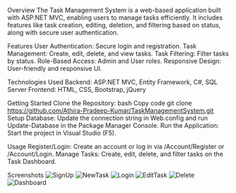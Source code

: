 Overview
The Task Management System is a web-based application built with ASP.NET MVC, enabling users to manage tasks efficiently. It includes features like task creation, editing, deletion, and filtering based on status, 
along with secure user authentication.

Features
User Authentication: Secure login and registration.
Task Management: Create, edit, delete, and view tasks.
Task Filtering: Filter tasks by status.
Role-Based Access: Admin and User roles.
Responsive Design: User-friendly and responsive UI.

Technologies Used
Backend: ASP.NET MVC, Entity Framework, C#, SQL Server
Frontend: HTML, CSS, Bootstrap, jQuery

Getting Started
Clone the Repository:
bash
Copy code
git clone https://github.com/Athira-Pradeep-Kumar/TaskManagementSystem.git
Setup Database: Update the connection string in Web.config and run Update-Database in the Package Manager Console.
Run the Application: Start the project in Visual Studio (F5).


Usage
Register/Login: Create an account or log in via /Account/Register or /Account/Login.
Manage Tasks: Create, edit, delete, and filter tasks on the Task Dashboard.


Screenshots
![SignUp](https://github.com/user-attachments/assets/d35b8656-7c6e-453a-adab-f9e515d57f4a)
![NewTask](https://github.com/user-attachments/assets/a89ed019-3090-4e78-a113-4115f80b1061)
![Login](https://github.com/user-attachments/assets/bd35003a-f7a1-440d-b09a-e15c6f91c74d)
![EditTask](https://github.com/user-attachments/assets/86d4b5a4-956e-4e45-8aa9-1337c63d4007)
![Delete](https://github.com/user-attachments/assets/f06c1b65-d807-4687-be1d-953311945051)
![Dashboard](https://github.com/user-attachments/assets/4c8f8e37-0e4b-4618-aeed-7ec11a6d9fe8)
